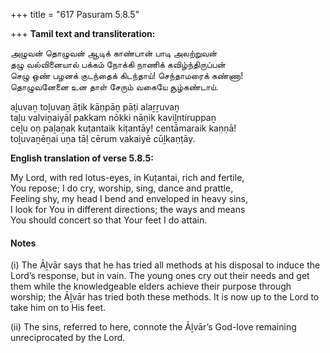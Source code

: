 +++
title = "617 Pasuram 5.8.5"

+++
**Tamil text and transliteration:**

அழுவன் தொழுவன் ஆடிக் காண்பான் பாடி அலற்றுவன்  
தழு வல்வினையால் பக்கம் நோக்கி நாணிக் கவிழ்ந்திருப்பன்  
செழு ஒண் பழனக் குடந்தைக் கிடந்தாய்! செந்தாமரைக் கண்ணா!  
தொழுவனேனை உன தாள் சேரும் வகையே சூழ்கண்டாய்.

aḻuvaṉ toḻuvaṉ āṭik kāṇpāṉ pāṭi alaṟṟuvaṉ  
taḻu valviṉaiyāl pakkam nōkki nāṇik kaviḻntiruppaṉ  
ceḻu oṇ paḻaṉak kuṭantaik kiṭantāy! centāmaraik kaṇṇā!  
toḻuvaṉēṉai uṉa tāḷ cērum vakaiyē cūḻkaṇṭāy.

**English translation of verse 5.8.5:**

My Lord, with red lotus-eyes, in Kuṭantai, rich and fertile,  
You repose; I do cry, worship, sing, dance and prattle,  
Feeling shy, my head I bend and enveloped in heavy sins,  
I look for You in different directions; the ways and means  
You should concert so that Your feet I do attain.

#### Notes

\(i\) The Āḻvār says that he has tried all methods at his disposal to induce the Lord’s response, but in vain. The young ones cry out their needs and get them while the knowledgeable elders achieve their purpose through worship; the Āḻvār has tried both these methods. It is now up to the Lord to take him on to His feet.

\(ii\) The sins, referred to here, connote the Āḻvār’s God-love remaining unreciprocated by the Lord.


